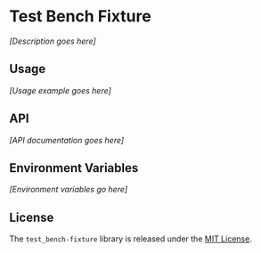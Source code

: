 # Test Bench Fixture

*[Description goes here]*

## Usage

*[Usage example goes here]*

## API

*[API documentation goes here]*

## Environment Variables

*[Environment variables go here]*

## License

The `test_bench-fixture` library is released under the [MIT License](MIT-License.txt).
